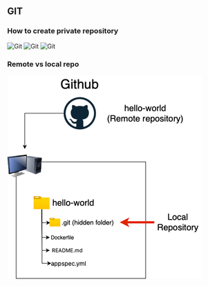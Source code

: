 ## GIT

### How to create private repository

![Git](/content/git/tutorials/images/repo-new.png)
![Git](/content/git/tutorials/images/private-repo.png)
![Git](/content/git/tutorials/images/private-created.png)

### Remote vs local repo
![Git](/content/git/tutorials/images/part-2/remote-vs-local.png)